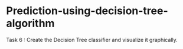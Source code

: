 # Prediction-using-decision-tree-algorithm
Task 6 : Create the Decision Tree classifier and visualize it graphically.
